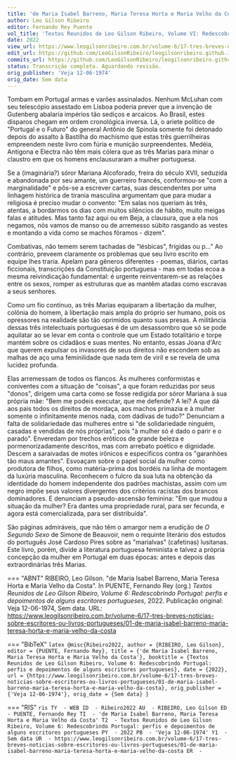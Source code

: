 ```yaml
---
title: 'de Maria Isabel Barreno, Maria Teresa Horta e Maria Velho da Costa'
author: Leo Gilson Ribeiro
editor: Fernando Rey Puente
vol_title: 'Textos Reunidos de Leo Gilson Ribeiro, Volume VI: Redescobrindo Portugal: perfis e depoimentos de alguns escritores portugueses'
date: 2022
view_url: https://www.leogilsonribeiro.com.br/volume-6/17-tres-breves-noticias-sobre-escritores-ou-livros-portugueses/01-de-maria-isabel-barreno-maria-teresa-horta-e-maria-velho-da-costa
edit_url: https://github.com/LeoGilsonRibeiro/leogilsonribeiro.github.io/edit/main//docs/markdown/volume-6/17-tres-breves-noticias-sobre-escritores-ou-livros-portugueses/01-de-maria-isabel-barreno-maria-teresa-horta-e-maria-velho-da-costa.md
commits_url: https://github.com/LeoGilsonRibeiro/leogilsonribeiro.github.io/commits/main/docs/markdown/volume-6/17-tres-breves-noticias-sobre-escritores-ou-livros-portugueses/01-de-maria-isabel-barreno-maria-teresa-horta-e-maria-velho-da-costa.md
status: Transcrição completa. Aguardando revisão.
orig_publisher: 'Veja 12-06-1974'
orig_date: Sem data
---
```


Tombam em Portugal armas e varões assinalados. Nenhum McLuhan com seu telescópio assestado em Lisboa poderia prever que a invenção de Gutenberg abalaria impérios tão sediços e arcaicos. Ao Brasil, estes disparos chegam em ordem cronológica inversa. Lá, o ariete político de "Portugal e o Futuro" do general Antônio de Spinola somente foi detonado depois do assalto à Bastilha do machismo que estas três guerrilheiras empreendem neste livro com fúria e munição surpreendentes. Medéia, Antígona e Electra não têm mais cólera que as três Marias para minar o claustro em que os homens enclausuraram a mulher portuguesa.

Se a (imaginária?) sóror Mariana Alcoforado, freira do século XVII, seduzida e abandonada por seu amante, um guerreiro francês, conformou-se "com a marginalidade" e pôs-se a escrever cartas, suas descendentes por uma linhagem histórica de tirania masculina argumentam que para mudar a religiosa é preciso mudar o convento: "Em salas nos queriam às três, atentas, a bordarmos os dias com muitos silêncios de hábito, muito meigas falas e atitudes. Mas tanto faz aqui ou em Beja, a clausura, que a ela nos negamos, nós vamos de manso ou de arremesso súbito rasgando as vestes e montando a vida como se machos fôramos - dizem".

Combativas, não temem serem tachadas de "lésbicas", frígidas ou p..." Ao contrário, preveem claramente os problemas que seu livro escrito em equipe lhes traria. Apelam para gêneros diferentes - poemas, diários, cartas ficcionais, transcrições da Constituição portuguesa - mas em todas ecoa a mesma reivindicação fundamental: é urgente reinventarem-se as relações entre os sexos, romper as estruturas que as mantêm atadas como escravas a seus senhores.

Como um fio contínuo, as três Marias equiparam a libertação da mulher, colônia do homem, à libertação mais ampla do próprio ser humano, pois os opressores na realidade são tão oprimidos quanto suas presas. A militância dessas três intelectuais portuguesas é de um desassombro que só se pode aquilatar ao se levar em conta o controle que um Estado totalitário e torpe mantém sobre os cidadãos e suas mentes. No entanto, essas Joana d'Arc que querem expulsar os invasores de seus direitos não escondem sob as malhas de aço uma feminilidade que nada tem de viril e se revela de uma lucidez profunda.

Elas arremessam de todos os flancos. Às mulheres conformistas e coniventes com a situação de "coisas", a que foram reduzidas por seus "donos", dirigem uma carta como se fosse redigida por sóror Mariana à sua própria mãe: "Bem me podeis executar, que me defende? A lei? A que dá aos pais todos os direitos de mordaça, aos machos primazia e à mulher somente o infinitamente menos nada, com dádivas de tudo?" Denunciam a falta de solidariedade das mulheres entre si "de solidariedade ninguém, casadas e vendidas de nós próprias", pois "à mulher só é dado o parir e o parado". Enveredam por trechos eróticos de grande beleza e pormenorizadamente descritos, mas com arrebato poético e dignidade. Descem a saraivadas de motes irônicos e específicos contra os "garanhões tão maus amantes". Esvoaçam sobre o papel social da mulher como produtora de filhos, como matéria-prima dos bordéis na linha de montagem da luxúria masculina. Reconhecem o fulcro da sua luta na obtenção da identidade do homem independente dos padrões machistas, assim com um negro impõe seus valores divergentes dos critérios racistas dos brancos dominadores. E denunciam a pseudo-ascensão feminina: "Em que mudou a situação da mulher? Era dantes uma propriedade rural, para ser fecunda, e agora está comercializada, para ser distribuída".

São páginas admiráveis, que não têm o amargor nem a erudição de *O Segundo Sexo* de Simone de Beauvoir, nem o requinte literário dos estudos do português José Cardoso Pires sobre as "marialvas" (cafetinas) lusitanas. Este livro, porém, divide a literatura portuguesa feminista e talvez a própria concepção da mulher em Portugal em duas épocas: antes e depois das extraordinárias três Marias.


=== "ABNT"
    RIBEIRO, Leo Gilson. "de Maria Isabel Barreno, Maria Teresa Horta e Maria Velho da Costa". In PUENTE, Fernando Rey (org.) <em>Textos Reunidos de Leo Gilson Ribeiro, Volume 6: Redescobrindo Portugal: perfis e depoimentos de alguns escritores portugueses</em>, 2022. Publicação original: Veja 12-06-1974, Sem data. URL: <a href="stable_url">https://www.leogilsonribeiro.com.br/volume-6/17-tres-breves-noticias-sobre-escritores-ou-livros-portugueses/01-de-maria-isabel-barreno-maria-teresa-horta-e-maria-velho-da-costa</a>

=== "BibTeX"
    ```latex
    @misc{Ribeiro2022,
    author = {RIBEIRO, Leo Gilson},
    editor = {PUENTE, Fernando Rey},
    title = {'de Maria Isabel Barreno, Maria Teresa Horta e Maria Velho da Costa'},
    booktitle = {Textos Reunidos de Leo Gilson Ribeiro, Volume 6: Redescobrindo Portugal: perfis e depoimentos de alguns escritores portugueses},
    date = {2022},
    url = {https://www.leogilsonribeiro.com.br/volume-6/17-tres-breves-noticias-sobre-escritores-ou-livros-portugueses/01-de-maria-isabel-barreno-maria-teresa-horta-e-maria-velho-da-costa},
    orig_publisher = {'Veja 12-06-1974'},
    orig_date = {Sem data}
    }
    ```

=== "RIS"
    ```ris
    TY  - WEB
    ID  - Ribeiro2022
    AU  - RIBEIRO, Leo Gilson
    ED  - PUENTE, Fernando Rey
    TI  - 'de Maria Isabel Barreno, Maria Teresa Horta e Maria Velho da Costa'
    T2  - Textos Reunidos de Leo Gilson Ribeiro, Volume 6: Redescobrindo Portugal: perfis e depoimentos de alguns escritores portugueses
    PY  - 2022
    PB  - 'Veja 12-06-1974'
    Y1  - Sem data
    UR  - https://www.leogilsonribeiro.com.br/volume-6/17-tres-breves-noticias-sobre-escritores-ou-livros-portugueses/01-de-maria-isabel-barreno-maria-teresa-horta-e-maria-velho-da-costa
    ER  - 
    ```
